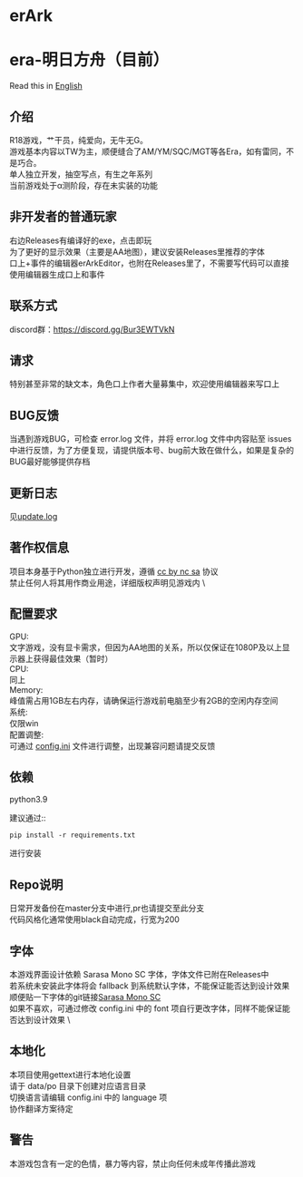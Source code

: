 erArk
====
era-明日方舟（目前）
====

Read this in [English](README_en.md)

介绍
----
R18游戏，艹干员，纯爱向，无牛无G。\
游戏基本内容以TW为主，顺便缝合了AM/YM/SQC/MGT等各Era，如有雷同，不是巧合。\
单人独立开发，抽空写点，有生之年系列\
当前游戏处于α测阶段，存在未实装的功能

非开发者的普通玩家
----
右边Releases有编译好的exe，点击即玩\
为了更好的显示效果（主要是AA地图），建议安装Releases里推荐的字体\
口上+事件的编辑器erArkEditor，也附在Releases里了，不需要写代码可以直接使用编辑器生成口上和事件

联系方式
----
discord群：https://discord.gg/Bur3EWTVkN

请求
----
特别甚至非常的缺文本，角色口上作者大量募集中，欢迎使用编辑器来写口上

BUG反馈
----
当遇到游戏BUG，可检查 error.log 文件，并将 error.log 文件中内容贴至 issues 中进行反馈，为了方便复现，请提供版本号、bug前大致在做什么，如果是复杂的BUG最好能够提供存档

更新日志
----
见[update.log](update.log)

著作权信息
----
项目本身基于Python独立进行开发，遵循 [cc by nc sa](http://creativecommons.org/licenses/by-nc-sa/2.0/) 协议 \
禁止任何人将其用作商业用途，详细版权声明见游戏内 \

配置要求
----
GPU: \
文字游戏，没有显卡需求，但因为AA地图的关系，所以仅保证在1080P及以上显示器上获得最佳效果（暂时） \
CPU: \
同上 \
Memory: \
峰值需占用1GB左右内存，请确保运行游戏前电脑至少有2GB的空闲内存空间 \
系统: \
仅限win \
配置调整: \
可通过 [config.ini](config.ini) 文件进行调整，出现兼容问题请提交反馈

依赖
----
python3.9

建议通过::

    pip install -r requirements.txt

进行安装

Repo说明
----
日常开发备份在master分支中进行,pr也请提交至此分支 \
代码风格化通常使用black自动完成，行宽为200

字体
----
本游戏界面设计依赖 Sarasa Mono SC 字体，字体文件已附在Releases中 \
若系统未安装此字体将会 fallback 到系统默认字体，不能保证能否达到设计效果 \
顺便贴一下字体的git链接[Sarasa Mono SC](https://github.com/be5invis/Sarasa-Gothic) \
如果不喜欢，可通过修改 config.ini 中的 font 项自行更改字体，同样不能保证能否达到设计效果 \

本地化
----
本项目使用gettext进行本地化设置 \
请于 data/po 目录下创建对应语言目录 \
切换语言请编辑 config.ini 中的 language 项 \
协作翻译方案待定

警告
----
本游戏包含有一定的色情，暴力等内容，禁止向任何未成年传播此游戏
